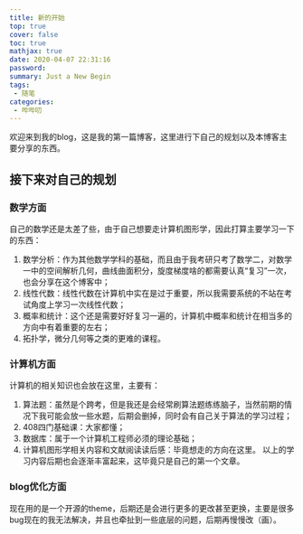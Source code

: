 ```yaml
---
title: 新的开始
top: true
cover: false
toc: true
mathjax: true
date: 2020-04-07 22:31:16
password:
summary: Just a New Begin
tags: 
 - 随笔
categories:
 - 哔哔叨
---
```

欢迎来到我的blog，这是我的第一篇博客，这里进行下自己的规划以及本博客主要分享的东西。

## 接下来对自己的规划
### 数学方面
自己的数学还是太差了些，由于自己想要走计算机图形学，因此打算主要学习一下的东西：
1. 数学分析：作为其他数学学科的基础，而且由于我考研只考了数学二，对数学一中的空间解析几何，曲线曲面积分，旋度梯度啥的都需要认真“复习”一次，也会分享在这个博客中；
2. 线性代数：线性代数在计算机中实在是过于重要，所以我需要系统的不站在考试角度上学习一次线性代数；
3. 概率和统计：这个还是需要好好复习一遍的，计算机中概率和统计在相当多的方向中有着重要的左右；
4. 拓扑学，微分几何等之类的更难的课程。

### 计算机方面
计算机的相关知识也会放在这里，主要有：
1. 算法题：虽然是个跨考，但是我还是会经常刷算法题练练脑子，当然前期的情况下我可能会放一些水题，后期会删掉，同时会有自己关于算法的学习过程；
2. 408四门基础课：大家都懂；
3. 数据库：属于一个计算机工程师必须的理论基础；
4. 计算机图形学相关内容和文献阅读读后感：毕竟想走的方向在这里。
以上的学习内容后期也会逐渐丰富起来，这毕竟只是自己的第一个文章。

### blog优化方面
现在用的是一个开源的theme，后期还是会进行更多的更改甚至更换，主要是很多bug现在的我无法解决，并且也牵扯到一些底层的问题，后期再慢慢改（画）。
